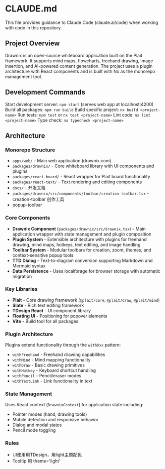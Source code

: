 # CLAUDE.md

This file provides guidance to Claude Code (claude.ai/code) when working with code in this repository.

## Project Overview

Drawnix is an open-source whiteboard application built on the Plait framework. It supports mind maps, flowcharts, freehand drawing, image insertion, and AI-powered content generation. The project uses a plugin architecture with React components and is built with Nx as the monorepo management tool.

## Development Commands

Start development server: `npm start` (serves web app at localhost:4200)
Build all packages: `npm run build` 
Build specific project: `nx build <project-name>`
Run tests: `npm test` or `nx test <project-name>`
Lint code: `nx lint <project-name>` 
Type check: `nx typecheck <project-name>`

## Architecture

### Monorepo Structure
- `apps/web/` - Main web application (drawnix.com)
- `packages/drawnix/` - Core whiteboard library with UI components and plugins
- `packages/react-board/` - React wrapper for Plait board functionality  
- `packages/react-text/` - Text rendering and editing components
- `docs/` - 开发文档
- `packages/drawnix/src/components/toolbar/creation-toolbar.tsx` - creation-toolbar 创作工具
- popup-toolbar

### Core Components
- **Drawnix Component** (`packages/drawnix/src/drawnix.tsx`) - Main application wrapper with state management and plugin composition
- **Plugin System** - Extensible architecture with plugins for freehand drawing, mind maps, hotkeys, text editing, and image handling
- **Toolbar System** - Modular toolbars for creation, zoom, themes, and context-sensitive popup tools
- **TTD Dialog** - Text-to-diagram conversion supporting Markdown and Mermaid syntax
- **Data Persistence** - Uses localforage for browser storage with automatic migration

### Key Libraries
- **Plait** - Core drawing framework (`@plait/core`, `@plait/draw`, `@plait/mind`)
- **Slate** - Rich text editing framework
- **TDesign React** - UI component library
- **Floating UI** - Positioning for popover elements
- **Vite** - Build tool for all packages

### Plugin Architecture
Plugins extend functionality through the `withXxx` pattern:
- `withFreehand` - Freehand drawing capabilities
- `withMind` - Mind mapping functionality  
- `withDraw` - Basic drawing primitives
- `withHotkey` - Keyboard shortcut handling
- `withPencil` - Pencil/eraser modes
- `withTextLink` - Link functionality in text

### State Management
Uses React context (`DrawnixContext`) for application state including:
- Pointer modes (hand, drawing tools)
- Mobile detection and responsive behavior
- Dialog and modal states
- Pencil mode toggling

### Rules
- UI使用用TDesign，用light主题配色
- Tooltip 用 theme='light'